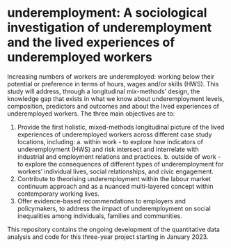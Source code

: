 # underemployment: A sociological investigation of underemployment and the lived experiences of underemployed workers

Increasing numbers of workers are underemployed: working below their potential or preference in terms of hours, wages and/or skills (HWS). This study will address, through a longitudinal mix-methods’ design, the knowledge gap that exists in what we know about underemployment levels, composition, predictors and outcomes and about the lived experiences of underemployed workers. The three main objectives are to: 
1.	Provide the first holistic, mixed-methods longitudinal picture of the lived experiences of underemployed workers across different case study locations, including:
    a.	within work - to explore how indicators of underemployment (HWS) and risk intersect and interrelate with industrial and employment relations and practices. 
    b.	outside of work - to explore the consequences of different types of underemployment for workers’ individual lives, social relationships, and civic engagement. 
2.	Contribute to theorising underemployment within the labour market continuum approach and as a nuanced multi-layered concept within contemporary working lives.
3.	Offer evidence-based recommendations to employers and policymakers, to address the impact of underemployment on social inequalities among individuals, families and communities.

This repository contains the ongoing development of the quantitative data analysis and code for this three-year project starting in January 2023. 

